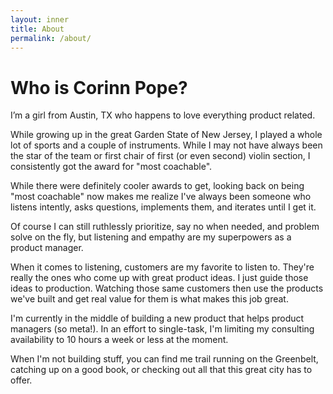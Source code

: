 ```yaml
---
layout: inner
title: About
permalink: /about/
---
```


# Who is Corinn Pope?

I’m a girl from Austin, TX who happens to love everything product related.  

While growing up in the great Garden State of New Jersey, I played a whole lot of sports and a couple of instruments. While I may not have always been the star of the team or first chair of first (or even second) violin section, I consistently got the award for "most coachable". 

While there were definitely cooler awards to get, looking back on being "most coachable" now makes me realize I've always been someone who listens intently, asks questions, implements them, and iterates until I get it.

Of course I can still ruthlessly prioritize, say no when needed, and problem solve on the fly, but listening and empathy are my superpowers as a product manager. 

When it comes to listening, customers are my favorite to listen to. They're really the ones who come up with great product ideas. I just guide those ideas to production. Watching those same customers then use the products we've built and get real value for them is what makes this job great. 

I'm currently in the middle of building a new product that helps product managers (so meta!). In an effort to single-task, I'm limiting my consulting availability to 10 hours a week or less at the moment. 


When I'm not building stuff, you can find me trail running on the Greenbelt, catching up on a good book, or checking out all that this great city has to offer. 